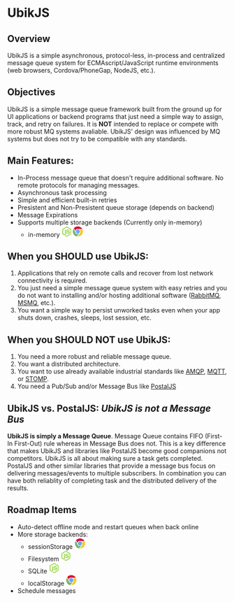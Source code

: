 # UbikJS

## Overview

UbikJS is a simple asynchronous, protocol-less, in-process and centralized message queue system for ECMAscript/JavaScript runtime environments (web browsers, Cordova/PhoneGap, NodeJS, etc.).

## Objectives
UbikJS is a simple message queue framework built from the ground up for UI applications or backend programs that just need a simple way to assign, track, and retry on failures. It is **NOT** intended to replace or compete with more robust MQ systems avaliable. UbikJS' design was influenced by MQ systems but does not try to be compatible with any standards.

## Main Features:
* In-Process message queue that doesn't require additional software. No remote protocols for managing messages.
* Asynchronous task processing
* Simple and efficient built-in retries
* Presistent and Non-Presistent queue storage (depends on backend)
* Message Expirations
* Supports multiple storage backends (Currently only in-memory)
  * in-memory ![](./graphics/nodejs-icon.png)![](./graphics/chrome-icon.png)

## When you **SHOULD** use UbikJS:
1. Applications that rely on remote calls and recover from lost network connectivity is required.
1. You just need a simple message queue system with easy retries and you do not want to installing and/or hosting additional software ([RabbitMQ](https://www.rabbitmq.com/), [MSMQ](https://msdn.microsoft.com/en-us/library/ms711472(v=vs.85).aspx), etc.).
1. You want a simple way to persist unworked tasks even when your app shuts down, crashes, sleeps, lost session, etc.

## When you **SHOULD NOT** use UbikJS:
1. You need a more robust and reliable message queue.
1. You want a distributed architecture.
1. You want to use already available industrial standards like [AMQP](https://www.amqp.org/), [MQTT](http://mqtt.org/), or [STOMP](https://stomp.github.io/).
1. You need a Pub/Sub and/or Message Bus like [PostalJS](https://github.com/postaljs/postal.js)

## UbikJS vs. PostalJS: *UbikJS is not a Message Bus*
**UbikJS is simply a Message Queue**. Message Queue contains FIFO (First-In First-Out) rule whereas in Message Bus does not. This is a key difference that makes UbikJS and libraries like PostalJS become good companions not competitors. UbikJS is all about making sure a task gets completed. PostalJS and other similar libraries that provide a message bus focus on delivering messages/events to multiple subscribers. In combination you can have both reliablity of completing task and the distributed delivery of the results.

## Roadmap Items

* Auto-detect offline mode and restart queues when back online
* More storage backends:
    * sessionStorage ![](./graphics/chrome-icon.png)
    * Filesystem ![](./graphics/nodejs-icon.png)
    * SQLite ![](./graphics/nodejs-icon.png)
    * localStorage ![](./graphics/chrome-icon.png)
* Schedule messages
